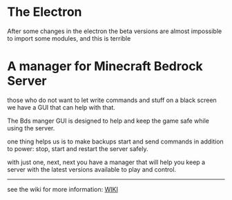 # The Electron

After some changes in the electron the beta versions are almost impossible to import some modules, and this is terrible

# A manager for Minecraft Bedrock Server

those who do not want to let write commands and stuff on a black screen we have a GUI that can help with that.

The Bds manger GUI is designed to help and keep the game safe while using the server.

one thing helps us is to make backups start and send commands in addition to power: stop, start and restart the server safely.

with just one, next, next you have a manager that will help you keep a server with the latest versions available to play and control.

----

see the wiki for more information: [WIKI](https://github.com/Bds-Maneger/Bds_Maneger/wiki)
